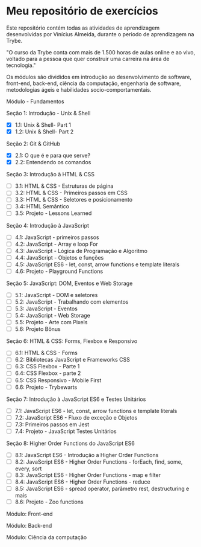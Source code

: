 # Meu repositório de exercícios

Este repositório contém todas as atividades de aprendizagem desenvolvidas por Vinícius Almeida, durante o periodo de aprendizagem na Trybe.

"O curso da Trybe conta com mais de 1.500 horas de aulas online e ao vivo, voltado para a pessoa que quer construir uma carreira na área de tecnologia."

Os módulos são divididos em introdução ao desenvolvimento de software, front-end, back-end, ciência da computação, engenharia de software, metodologias ágeis e habilidades socio-comportamentais.

Módulo - Fundamentos

Seção 1: Introdução - Unix & Shell

- [x]   1.1: Unix & Shell- Part 1
- [x]   1.2: Unix & Shell- Part 2

Seção 2: Git & GitHub

- [x]   2.1: O que é e para que serve?
- [x]   2.2: Entendendo os comandos

Seção 3: Introdução à HTML & CSS

- [ ]   3.1: HTML & CSS - Estruturas de página
- [ ]   3.2: HTML & CSS - Primeiros passos em CSS
- [ ]   3.3: HTML & CSS - Seletores e posicionamento
- [ ]   3.4: HTML Semântico
- [ ]   3.5: Projeto - Lessons Learned

Seção 4: Introdução à JavaScript

- [ ]   4.1: JavaScript - primeiros passos
- [ ]   4.2: JavaScript - Array e loop For
- [ ]   4.3: JavaScript - Lógica de Programação e Algoritmo
- [ ]   4.4: JavaScript - Objetos e funções
- [ ]   4.5: JavaScript ES6 - let, const, arrow functions e template literals
- [ ]   4.6: Projeto - Playground Functions

Seção 5: JavaScript: DOM, Eventos e Web Storage

- [ ]   5.1: JavaScript - DOM e seletores
- [ ]   5.2: JavaScript - Trabalhando com elementos
- [ ]   5.3: JavaScript - Eventos
- [ ]   5.4: JavaScript - Web Storage
- [ ]   5.5: Projeto - Arte com Pixels
- [ ]   5.6: Projeto Bônus

Seção 6: HTML & CSS: Forms, Flexbox e Responsivo

- [ ]   6.1: HTML & CSS - Forms
- [ ]   6.2: Bibliotecas JavaScript e Frameworks CSS
- [ ]   6.3: CSS Flexbox - Parte 1
- [ ]   6.4: CSS Flexbox - parte 2
- [ ]   6.5: CSS Responsivo - Mobile First
- [ ]   6.6: Projeto - Trybewarts

Seção 7: Introdução à JavaScript ES6 e Testes Unitários

- [ ]   7.1: JavaScript ES6 - let, const, arrow functions e template literals
- [ ]   7.2: JavaScript ES6 - Fluxo de exceção e Objetos
- [ ]   7.3: Primeiros passos em Jest
- [ ]   7.4: Projeto - JavaScript Testes Unitários

Seção 8: Higher Order Functions do JavaScript ES6

- [ ]   8.1: JavaScript ES6 - Introdução a Higher Order Functions
- [ ]   8.2: JavaScript ES6 - Higher Order Functions - forEach, find, some, every, sort
- [ ]   8.3: JavaScript ES6 - Higher Order Functions - map e filter
- [ ]   8.4: JavaScript ES6 - Higher Order Functions - reduce
- [ ]   8.5: JavaScript ES6 - spread operator, parâmetro rest, destructuring e mais
- [ ]   8.6: Projeto - Zoo functions

Módulo: Front-end 

Módulo: Back-end

Módulo: Ciência da computação